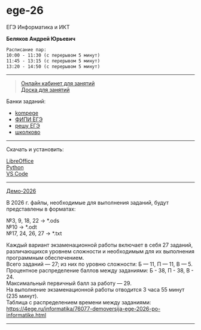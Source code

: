 # ege-26
ЕГЭ Информатика и ИКТ

**Беляков Андрей Юрьевич**  

```txt
Расписание пар:  
10:00 - 11:30 (с перерывом 5 минут)  
11:45 - 13:15 (с перерывом 5 минут)  
13:20 - 14:50 (с перерывом 5 минут)  
```

---  

> [Онлайн кабинет для занятий](https://bbb.psaa.ru/rooms/l2z-d0s-9am-bdi/join)  
> [Доска для занятий](https://unidraw.io/app/board/2e41911c2fd0b43f4a5c?allow_guest=true)  

Банки заданий:  

- [kompege](https://kompege.ru/)  
- [ФИПИ ЕГЭ](https://ege.fipi.ru/bank/index.php?proj=B9ACA5BBB2E19E434CD6BEC25284C67F)  
- [решу ЕГЭ](https://inf-ege.sdamgia.ru/)  
- [школково](https://3.shkolkovo.online/catalog?SubjectId=30)  

---  

Скачать и установить:  

[LibreOffice](https://www.libreoffice.org/download/download-libreoffice/)  
[Python](https://www.python.org/downloads/)  
[VS Code](https://code.visualstudio.com/download)  

---  

[Демо-2026](https://4ege.ru/informatika/76077-demoversija-ege-2026-po-informatike.html)  

В 2026 г. файлы, необходимые для выполнения заданий, будут представлены в форматах:  

№3, 9, 18, 22 → *.ods  
№10 → *.odt  
№17, 24, 26, 27 → *.txt  

Каждый вариант экзаменационной работы включает в себя 27 заданий, различающихся уровнем сложности и необходимым для их выполнения программным обеспечением.  
Всего заданий — 27; из них по уровню сложности: Б — 11, П — 11, В — 5.  
Процентное распределение баллов между заданиями: Б - 38, П - 38, В - 24.  
Максимальный первичный балл за работу — 29.  
На выполнение экзаменационной работы отводится 3 часа 55 минут (235 минут).  
Таблица с распределением времени между заданиями:  
https://4ege.ru/informatika/76077-demoversija-ege-2026-po-informatike.html  

---  
